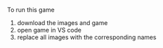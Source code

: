 To run this game
1. download the images and game
2. open game in VS code
3. replace all images with the corresponding names
